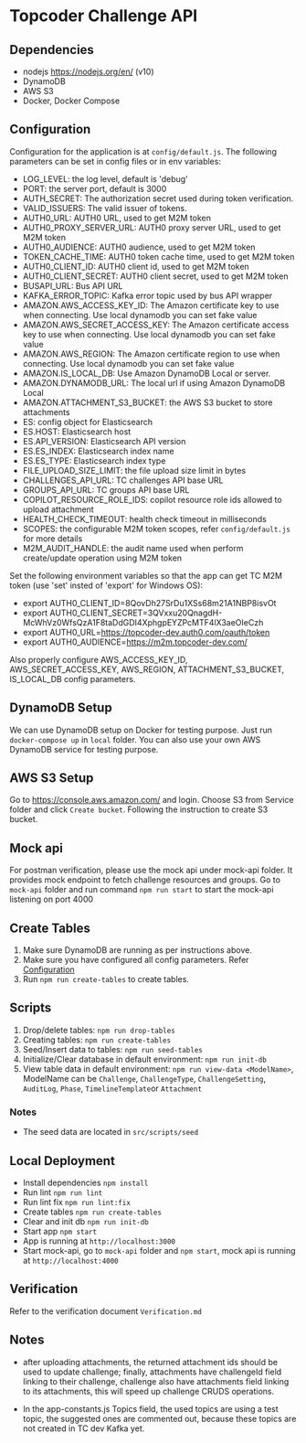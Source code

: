 # Topcoder Challenge API

## Dependencies

- nodejs https://nodejs.org/en/ (v10)
- DynamoDB
- AWS S3
- Docker, Docker Compose

## Configuration

Configuration for the application is at `config/default.js`.
The following parameters can be set in config files or in env variables:

- LOG_LEVEL: the log level, default is 'debug'
- PORT: the server port, default is 3000
- AUTH_SECRET: The authorization secret used during token verification.
- VALID_ISSUERS: The valid issuer of tokens.
- AUTH0_URL: AUTH0 URL, used to get M2M token
- AUTH0_PROXY_SERVER_URL: AUTH0 proxy server URL, used to get M2M token
- AUTH0_AUDIENCE: AUTH0 audience, used to get M2M token
- TOKEN_CACHE_TIME: AUTH0 token cache time, used to get M2M token
- AUTH0_CLIENT_ID: AUTH0 client id, used to get M2M token
- AUTH0_CLIENT_SECRET: AUTH0 client secret, used to get M2M token
- BUSAPI_URL: Bus API URL
- KAFKA_ERROR_TOPIC: Kafka error topic used by bus API wrapper
- AMAZON.AWS_ACCESS_KEY_ID: The Amazon certificate key to use when connecting. Use local dynamodb you can set fake value
- AMAZON.AWS_SECRET_ACCESS_KEY: The Amazon certificate access key to use when connecting. Use local dynamodb you can set fake value
- AMAZON.AWS_REGION: The Amazon certificate region to use when connecting. Use local dynamodb you can set fake value
- AMAZON.IS_LOCAL_DB: Use Amazon DynamoDB Local or server.
- AMAZON.DYNAMODB_URL: The local url if using Amazon DynamoDB Local
- AMAZON.ATTACHMENT_S3_BUCKET: the AWS S3 bucket to store attachments
- ES: config object for Elasticsearch
- ES.HOST: Elasticsearch host
- ES.API_VERSION: Elasticsearch API version
- ES.ES_INDEX: Elasticsearch index name
- ES.ES_TYPE: Elasticsearch index type
- FILE_UPLOAD_SIZE_LIMIT: the file upload size limit in bytes
- CHALLENGES_API_URL: TC challenges API base URL
- GROUPS_API_URL: TC groups API base URL
- COPILOT_RESOURCE_ROLE_IDS: copilot resource role ids allowed to upload attachment
- HEALTH_CHECK_TIMEOUT: health check timeout in milliseconds
- SCOPES: the configurable M2M token scopes, refer `config/default.js` for more details
- M2M_AUDIT_HANDLE: the audit name used when perform create/update operation using M2M token

Set the following environment variables so that the app can get TC M2M token (use 'set' insted of 'export' for Windows OS):

- export AUTH0_CLIENT_ID=8QovDh27SrDu1XSs68m21A1NBP8isvOt
- export AUTH0_CLIENT_SECRET=3QVxxu20QnagdH-McWhVz0WfsQzA1F8taDdGDI4XphgpEYZPcMTF4lX3aeOIeCzh
- export AUTH0_URL=https://topcoder-dev.auth0.com/oauth/token
- export AUTH0_AUDIENCE=https://m2m.topcoder-dev.com/

Also properly configure AWS_ACCESS_KEY_ID, AWS_SECRET_ACCESS_KEY, AWS_REGION, ATTACHMENT_S3_BUCKET, IS_LOCAL_DB config parameters.

## DynamoDB Setup
We can use DynamoDB setup on Docker for testing purpose. Just run `docker-compose up` in `local` folder.
You can also use your own AWS DynamoDB service for testing purpose.

## AWS S3 Setup
Go to https://console.aws.amazon.com/ and login. Choose S3 from Service folder and click `Create bucket`. Following the instruction to create S3 bucket.

## Mock api
For postman verification, please use the mock api under mock-api folder. It provides mock endpoint to fetch challenge resources and groups.
Go to `mock-api` folder and run command `npm run start` to start the mock-api listening on port 4000

## Create Tables
1. Make sure DynamoDB are running as per instructions above.
2. Make sure you have configured all config parameters. Refer [Configuration](#configuration)
3. Run `npm run create-tables` to create tables.

## Scripts
1. Drop/delete tables: `npm run drop-tables`
2. Creating tables: `npm run create-tables`
3. Seed/Insert data to tables: `npm run seed-tables`
4. Initialize/Clear database in default environment: `npm run init-db`
5. View table data in default environment: `npm run view-data <ModelName>`, ModelName can be `Challenge`, `ChallengeType`, `ChallengeSetting`, `AuditLog`, `Phase`, `TimelineTemplate`or `Attachment`

### Notes
- The seed data are located in `src/scripts/seed`

## Local Deployment

- Install dependencies `npm install`
- Run lint `npm run lint`
- Run lint fix `npm run lint:fix`
- Create tables `npm run create-tables`
- Clear and init db `npm run init-db`
- Start app `npm start`
- App is running at `http://localhost:3000`
- Start mock-api, go to `mock-api` folder and `npm start`, mock api is running at `http://localhost:4000`

## Verification
Refer to the verification document `Verification.md`

## Notes

- after uploading attachments, the returned attachment ids should be used to update challenge;
  finally, attachments have challengeId field linking to their challenge,
  challenge also have attachments field linking to its attachments,
  this will speed up challenge CRUDS operations.

- In the app-constants.js Topics field, the used topics are using a test topic,
  the suggested ones are commented out, because these topics are not created in TC dev Kafka yet.

